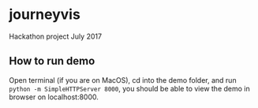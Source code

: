 # journeyvis
Hackathon project July 2017 

## How to run demo
Open terminal (if you are on MacOS), cd into the demo folder, and run `python -m SimpleHTTPServer 8000`, you should be able to view the demo in browser on localhost:8000.
